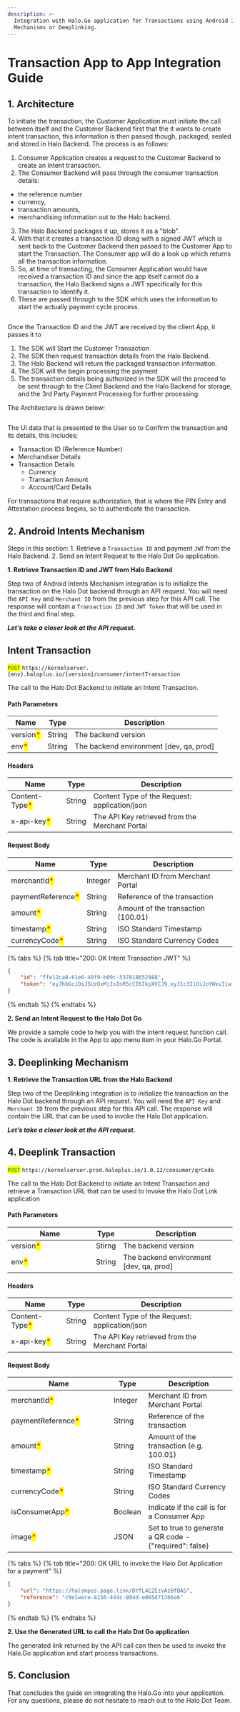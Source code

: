 ```yaml
---
description: >-
  Integration with Halo.Go application for Transactions using Android Intent
  Mechanisms or Deeplinking.
---
```


# Transaction App to App Integration Guide

## 1. Architecture&#x20;

To initiate the transaction, the Customer Application must initiate the call between itself and  the Customer Backend first that the it wants to create intent transaction, this information is then passed  though, packaged, sealed and stored in Halo Backend. The process is as follows:&#x20;

1. Consumer Application creates a request  to the Customer Backend to create an Intent transaction.
2. The Consumer Backend will pass through the consumer transaction details:&#x20;

* the reference number&#x20;
* currency,
* transaction amounts, &#x20;
* merchandising information out to the Halo backend.&#x20;

3. The Halo Backend packages it up, stores it as a "blob".&#x20;
4. With that it creates a transaction ID along with a signed JWT which is  sent back to the Customer Backend then passed to the Customer App to start the Transaction. The Consumer app will do a look up which returns all the transaction information.
5. So, at time of  transacting, the Consumer Application would have received a transaction ID and since the app itself cannot do a transaction, the Halo Backend signs a JWT specifically for this transaction to Identify it.
6. &#x20;These are passed through to the SDK which uses the information to start the actually payment cycle process.&#x20;

<figure><img src="../.gitbook/assets/image (1).png" alt=""><figcaption></figcaption></figure>

Once the Transaction ID and the JWT are received by the client App, it passes it to

1. The SDK will Start the Customer Transaction
2. The SDK then request transaction details from the Halo Backend.&#x20;
3. The Halo Backend will return the packaged transaction information.
4. The SDK will the begin processing the payment&#x20;
5. The transaction details being authorized in the SDK will the proceed to be sent through to the Client Backend and the Halo Backend for storage, and the 3rd Party Payment Processing for further processing

The Architecture is drawn below:&#x20;

<figure><img src="../.gitbook/assets/image (1) (1).png" alt=""><figcaption></figcaption></figure>

The UI data that is presented to the User so to Confirm the transaction and its details, this includes;

* Transaction ID (Reference Number)&#x20;
* Merchandiser Details&#x20;
* Transaction Details&#x20;
  * Currency
  * Transaction Amount
  * Account/Card Details&#x20;

For transactions that require authorization, that is where the PIN Entry and Attestation process begins, so to authenticate the transaction.

## 2. Android Intents Mechanism

Steps in this section: 1. Retrieve a `Transaction ID` and payment `JWT` from the Halo Backend. 2. Send an Intent Request to the Halo Dot Go application.

**1. Retrieve Transaction ID and JWT from Halo Backend**

Step two of Android Intents Mechanism integration is to initialize the transaction on the Halo Dot backend through an API request. You will need the `API Key` and `Merchant ID` from the previous step for this API call. The response will contain a `Transaction ID` and `JWT Token` that will be used in the third and final step.

_**Let’s take a closer look at the API request.**_

## Intent Transaction

<mark style="color:green;">`POST`</mark> `https://kernelserver.{env}.haloplus.io/{version}/consumer/intentTransaction`

The call to the Halo Dot Backend to initiate an Intent Transaction.

#### Path Parameters

| Name                                      | Type   | Description                              |
| ----------------------------------------- | ------ | ---------------------------------------- |
| version<mark style="color:red;">\*</mark> | String | The backend version                      |
| env<mark style="color:red;">\*</mark>     | String | The backend environment \[dev, qa, prod] |

#### Headers

| Name                                           | Type   | Description                                    |
| ---------------------------------------------- | ------ | ---------------------------------------------- |
| Content-Type<mark style="color:red;">\*</mark> | String | Content Type of the Request: application/json  |
| x-api-key<mark style="color:red;">\*</mark>    | String | The API Key retrieved from the Merchant Portal |

#### Request Body

| Name                                               | Type    | Description                        |
| -------------------------------------------------- | ------- | ---------------------------------- |
| merchantId<mark style="color:red;">\*</mark>       | Integer | Merchant ID from Merchant Portal   |
| paymentReference<mark style="color:red;">\*</mark> | String  | Reference of the transaction       |
| amount<mark style="color:red;">\*</mark>           | String  | Amount of the transaction (100.01) |
| timestamp<mark style="color:red;">\*</mark>        | String  | ISO Standard Timestamp             |
| currencyCode<mark style="color:red;">\*</mark>     | String  | ISO Standard Currency Codes        |

{% tabs %}
{% tab title="200: OK Intent Transaction JWT" %}
```json
{
    "id": "ffe12ca8-61e6-48f9-b09c-537818652988",
    "token": "eyJhbGciOiJSUzUxMiIsInR5cCI6IkpXVCJ9.eyJ1c3IiOiJoYWxvIiwiYXVkX2ZpbmdlcnByaW50cyI6InNoYTI1Ni96YzZjOTdKaEtQWlVhK3JJclZxamtuREUxbERjREs3N0c0MXNEbysxYXkwPSIsImtza19waW4iOiJzaGEyNTYvMVpuYTRUNlBLY0ozS3EvZGJWeWxiOG42MmovQWRRWVV6V3JqLzRzazVROD0iLCJtZXJjaGFudElkIjozMTcsImlhdCI6MTY3NTMzMzQyMCwiZXhwIjoxNjc1MzM0MzIwLCJhdWQiOiJrZXJuZWxzZXJ2ZXIucWEuaGFsb3BsdXMuaW8iLCJpc3MiOiJhdXRoc2VydmVyLnFhLmhhbG9wbHVzLmlvIiwic3ViIjoiYzQwMWIxYTYtNDI5Ny00NDM1LTg3OWItMDAyNTZhY2E4N2NjIn0.fCsDOSlkOz2nqjAohFYZNIO6f5cp4xbLer6s4o9BVJckoPRwxShdQLBxOySoYhioZ2WaYWFO-qhxDQjQG8RsPYByGsgIgQtVRaudS_IGI4Xv0KG8p0A9isX8jlw8KEeZwEuaj-zHUg4DAO4n3ydVAd3NjM1oysMKUbdn5MmW-wH7keutNCKtq9qF_hF0A8s3rUCO8UsB5QuXzz18VfPFe6fs3LoOGMHiKvgRWlhpKhrfXWQAw8vpwCLeY58vfa8LFGixMS526322s_dGTxkKC5f366GBWgoqHDyporidblCy64T5MbgifL41kiXahNQs6B4eLmuWeUTosHQ6jUajiEsa61QnUY1K9Pv3kT7bFDYy4Hvu2mdktzpV2p6MpM9gH3E4LLZGKhOJLjkf8LP7NsE-h4aN1XlKHJmMex8yMaAgV-_wxLCDPrK0Q7KgKGTNRByi8HkluhYYuMlslXXjN13ff8alMxCEBeyrkubi_X-tlTeilSmEF1tbWZ4WYiUfbNNqsfFDBKfErQc8dpJz22ou2DxyBd8_esBG1aEv4c5dIPciu_i2vG6FQADW_CNHmc01UnfymyReatc1c0WzFQS_OmoS3yaxymnvlCY_pD_bcZUr-5s60IQnu1D1wCeRfM1QE6-xSJvWx7sbXpbdNGbv1_PFM4xQTsuE6fBxzis"
}
```
{% endtab %}
{% endtabs %}

**2. Send an Intent Request to the Halo Dot Go**

We provide a sample code to help you with the intent request function call. The code is available in the App to app menu item in your Halo.Go Portal.

## 3. Deeplinking Mechanism

**1. Retrieve the Transaction URL from the Halo Backend**

Step two of the Deeplinking integration is to initialize the transaction on the Halo Dot backend through an API request. You will need the `API Key` and `Merchant ID` from the previous step for this API call. The response will contain the URL that can be used to invoke the Halo Dot application.

_**Let’s take a closer look at the API request.**_

## 4. Deeplink Transaction

<mark style="color:green;">`POST`</mark> `https://kernelserver.prod.haloplus.io/1.0.12/consumer/qrCode`

The call to the Halo Dot Backend to initiate an Intent Transaction and retrieve a Transaction URL that can be used to invoke the Halo Dot Link application

#### Path Parameters

<table><thead><tr><th width="174">Name</th><th>Type</th><th>Description</th></tr></thead><tbody><tr><td>version<mark style="color:red;">*</mark></td><td>Stirng</td><td>The backend version</td></tr><tr><td>env<mark style="color:red;">*</mark></td><td>String</td><td>The backend environment [dev, qa, prod]</td></tr></tbody></table>

#### Headers

| Name                                           | Type   | Description                                    |
| ---------------------------------------------- | ------ | ---------------------------------------------- |
| Content-Type<mark style="color:red;">\*</mark> | String | Content Type of the Request: application/json  |
| x-api-key<mark style="color:red;">\*</mark>    | String | The API Key retrieved from the Merchant Portal |

#### Request Body

<table><thead><tr><th width="214">Name</th><th>Type</th><th>Description</th></tr></thead><tbody><tr><td>merchantId<mark style="color:red;">*</mark></td><td>Integer</td><td>Merchant ID from Merchant Portal</td></tr><tr><td>paymentReference<mark style="color:red;">*</mark></td><td>String</td><td>Reference of the transaction</td></tr><tr><td>amount<mark style="color:red;">*</mark></td><td>String</td><td>Amount of the  transaction (e.g. 100.01)</td></tr><tr><td>timestamp<mark style="color:red;">*</mark></td><td>String</td><td>ISO Standard Timestamp</td></tr><tr><td>currencyCode<mark style="color:red;">*</mark></td><td>String</td><td>ISO Standard Currency Codes</td></tr><tr><td>isConsumerApp<mark style="color:red;">*</mark></td><td>Boolean</td><td>Indicate if the call is for a Consumer App</td></tr><tr><td>image<mark style="color:red;">*</mark></td><td>JSON</td><td>Set to true to generate a QR code - {"required": false} </td></tr></tbody></table>

{% tabs %}
{% tab title="200: OK URL to invoke the Halo Dot Application for a payment" %}
```json
{
    "url": "https://halompos.page.link/DYfL4EZEzvAzBfBAS",
    "reference": "c9e1were-8156-444c-894d-e065d71366a6"
}
```
{% endtab %}
{% endtabs %}

**2. Use the Generated URL to call the Halo Dot Go application**

The generated link returned by the API call can then be used to invoke the Halo.Go application and start process transactions.

## 5. Conclusion

That concludes the guide on integrating the Halo.Go into your application. For any questions, please do not hesitate to reach out to the Halo Dot Team.
